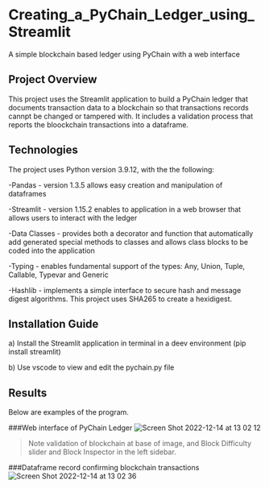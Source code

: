 # Creating_a_PyChain_Ledger_using_Streamlit
A simple blockchain based ledger using PyChain with a web interface 
>
## Project Overview
This project uses the Streamlit application to build a PyChain ledger that documents transaction data to a blockchain so that transactions records cannpt be changed or tampered with. It includes a validation process that reports the bloockchain transactions into a dataframe.
>
## Technologies
The project uses Python version 3.9.12, with the the following:
>
-Pandas - version 1.3.5 allows easy creation and manipulation of dataframes
>
-Streamlit - version 1.15.2 enables to application in a web browser that allows users to interact with the ledger
>
-Data Classes - provides both a decorator and function that automatically add generated special methods to classes and allows class blocks to be coded into the application
>
-Typing - enables fundamental support of the types: Any, Union, Tuple, Callable, Typevar and Generic
>
-Hashlib - implements a simple interface to secure hash and message digest algorithms. This project uses SHA265 to create a hexidigest.

## Installation Guide
a) Install the Streamlit application in terminal in a deev environment (pip install streamlit)
>
b) Use vscode to view and edit the pychain.py file
>
## Results
>
Below are examples of the program.
>
###Web interface of PyChain Ledger
![Screen Shot 2022-12-14 at 13 02 12](https://user-images.githubusercontent.com/110360757/208361240-1e631e19-47b1-4b0d-8248-086455d79491.png)
>Note validation of blockchain at base of image, and Block Difficulty slider and Block Inspector in the left sidebar.
>
###Dataframe record confirming blockchain transactions
![Screen Shot 2022-12-14 at 13 02 36](https://user-images.githubusercontent.com/110360757/208361744-b9668e54-ccdc-4d22-80e4-4923978ba01c.png)
